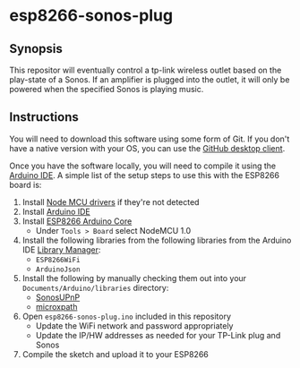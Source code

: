 # esp8266-sonos-plug

## Synopsis

This repositor will eventually control a tp-link wireless outlet based on the play-state of a Sonos.
If an amplifier is plugged into the outlet, it will only be powered when the specified Sonos is playing music.

## Instructions

You will need to download this software using some form of Git.
If you don't have a native version with your OS, you can use the [GitHub desktop client](https://desktop.github.com/).

Once you have the software locally, you will need to compile it using the [Arduino IDE](https://www.arduino.cc/en/Main/Software).
A simple list of the setup steps to use this with the ESP8266 board is:
1. Install [Node MCU drivers](https://www.silabs.com/products/mcu/Pages/USBtoUARTBridgeVCPDrivers.aspx) if they're not detected
1. Install [Arduino IDE](https://www.arduino.cc/en/Main/Software)
1. Install [ESP8266 Arduino Core](https://github.com/esp8266/Arduino)
    * Under `Tools > Board` select NodeMCU 1.0
1. Install the following libraries from the following libraries from the Arduino IDE [Library Manager](https://www.arduino.cc/en/Guide/Libraries):
    * `ESP8266WiFi`
    * `ArduinoJson`
1. Install the following by manually checking them out into your `Documents/Arduino/libraries` directory:
    * [SonosUPnP](antonmeyer/sonos)
    * [microxpath](https://github.com/tmittet/microxpath)
1. Open `esp8266-sonos-plug.ino` included in this repository
    * Update the WiFi network and password appropriately
    * Update the IP/HW addresses as needed for your TP-Link plug and Sonos
1. Compile the sketch and upload it to your ESP8266
